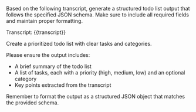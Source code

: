 Based on the following transcript, generate a structured todo list output that follows the specified JSON schema. Make sure to include all required fields and maintain proper formatting.

Transcript:
{{transcript}}

Create a prioritized todo list with clear tasks and categories.

Please ensure the output includes:
- A brief summary of the todo list
- A list of tasks, each with a priority (high, medium, low) and an optional category
- Key points extracted from the transcript

Remember to format the output as a structured JSON object that matches the provided schema.

